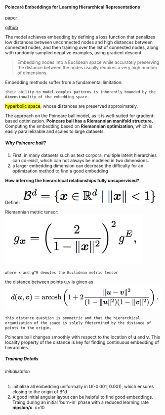 #### Poincaré Embeddings for Learning Hierarchical Representations

[paper](7213-poincare-embeddings-for-learning-hierarchical-representations.pdf)

[github](https://github.com/facebookresearch/poincare-embeddings)

The model achieves embedding by defining a loss function that penalizes low distances between unconnected nodes and high distances between connected nodes, and then training over the list of connected nodes, along with randomly sampled negative examples, using gradient descent.

>Embedding nodes into a Euclidean space while accurately preserving the distance between the nodes usually requires a very high number of dimensions.

Embedding methods suffer from a fundamental limitation:

	their ability to model complex patterns is inherently bounded by the dimensinoality of the embedding space.
	
<mark>hyperbolic space</mark>, whose distances are preserved approximately.

The approach on the Poincare ball model, as it is well-suited for gradient-based optimization. **Poincare ball has a Riemannian manifold structure.** Computing the embedding based on **Riemannian optimization**, which is easily parallelizable and scales to large datasets. 

##### Why Poincare ball?

1. First, in many datasets such as text corpora, multiple latent hierarchies can co-exist, which can not always be modeled in two dimensions.
2. a larger embedding dimension can decrease the difficulty for an optimization method to find a good embedding

**How inferring the hierarchical relationships fully unsupervised?**

Define:
![x](./x.png)

Riemannian metric tensor:
![Riemannian metric tensor](./Riemannian_metric_tensor.png)
```
where x and g^E denotes the Euclidean metric tensor
```
the distance between points u,v is given as 
![distance](./distance.png)
```
this distance question is symmetric and that the hierarchical organization of the space is solely fdetermined by the distance of points to the origin.
```

Poincare ball changes smoothly with respect to the location of **u** and **v**. This locality property of the distance is key for finding continuous embedding of hierarchies.


##### Training Details

###### Initialization
1. initialize all embedding uniformally in U(-0.001, 0.001), which ensures closing to the origin of B^d
2. A good initial angular layout can be helpful to find good embeddings. Traing during an initial 'burn-in' phase with a reduced learning rate **nipslon/c**. c=10